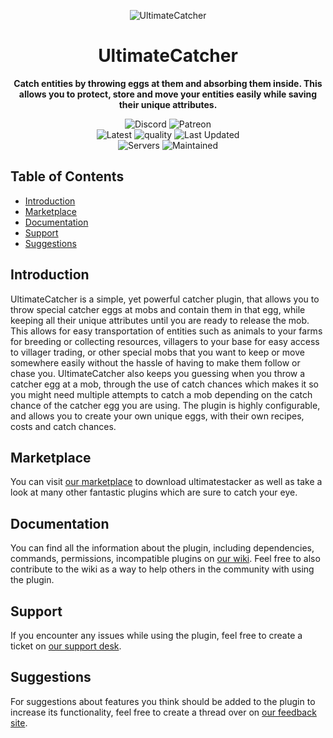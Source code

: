 <p align="center">
<img src="https://proxy.songoda.com/200/https://cdn2.songoda.com/products/ultimatecatcher/fcvc4iOEf9kFRk25JldPCjioWP0FdGvA032nbDkw.png" alt="UltimateCatcher" />
</p>
<h1 align="center">UltimateCatcher</h1>

<p align="center">
  <b>Catch entities by throwing eggs at them and absorbing them inside. This allows you to protect, store and move your entities easily while saving their unique attributes.</b>

<p align="center">
<img alt="Discord" src="https://img.shields.io/discord/293212540723396608?color=7289DA&label=Discord&logo=discord&logoColor=7289DA&link=https://discord.gg/songoda"> <img alt="Patreon" src="https://img.shields.io/badge/-Support_on_Patreon-F96854.svg?logo=patreon&style=flat&logoColor=white&link=https://wwww.patreon.com/songoda">  <br/> <img alt="Latest" src="https://img.shields.io/badge/-ver_1.4.1-4078C0.svg?logo=github&style=flat&logoColor-white&color=blue&label=Latest&labelColor=black"> <img alt="quality" src="https://img.shields.io/codacy/grade/ce6ea5c454ca425cb6d12ea84e89b836"> <img alt="Last Updated" src="https://img.shields.io/github/last-commit/songoda/UltimateCatcher"> <br/> <img alt="Servers" src="https://img.shields.io/bstats/servers/4802"> <img alt="Maintained" src="https://img.shields.io/maintenance/yes/2020"> 

<br />

## Table of Contents 

* [Introduction](#introduction)
* [Marketplace](#marketplace)
* [Documentation](#documentation)
* [Support](#support)
* [Suggestions](#suggestions)

## Introduction
UltimateCatcher is a simple, yet powerful catcher plugin, that allows you to throw special catcher eggs at mobs and contain them in that egg, while keeping all their unique attributes until you are ready to release the mob. This allows for easy transportation of entities such as animals to your farms for breeding or collecting resources, villagers to your base for easy access to villager trading, or other special mobs that you want to keep or move somewhere easily without the hassle of having to make them follow or chase you. UltimateCatcher also keeps you guessing when you throw a catcher egg at a mob, through the use of catch chances which makes it so you might need multiple attempts to catch a mob depending on the catch chance of the catcher egg you are using. The plugin is highly configurable, and allows you to create your own unique eggs, with their own recipes, costs and catch chances. 

## Marketplace
You can visit [our marketplace](https://songoda.com/marketplace/product/ultimatecatcher-the-ultimate-catching-plugin.51) to download ultimatestacker as well as take a look at many other fantastic plugins which are sure to catch your eye.

## Documentation
You can find all the information about the plugin, including dependencies, commands, permissions, incompatible plugins on [our wiki](https://wiki.songoda.com/Ultimate_Catcher). Feel free to also contribute to the wiki as a way to help others in the community with using the plugin.
  
## Support
If you encounter any issues while using the plugin, feel free to create a ticket on [our support desk](https://support.songoda.com).

## Suggestions
For suggestions about features you think should be added to the plugin to increase its functionality, feel free to create a thread over on [our feedback site](https://feedback.songoda.com).
